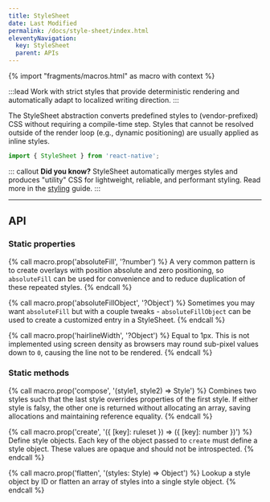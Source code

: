 ```yaml
---
title: StyleSheet
date: Last Modified
permalink: /docs/style-sheet/index.html
eleventyNavigation:
  key: StyleSheet
  parent: APIs
---
```


{% import "fragments/macros.html" as macro with context %}

:::lead
Work with strict styles that provide deterministic rendering and automatically adapt to localized writing direction.
:::

The StyleSheet abstraction converts predefined styles to (vendor-prefixed) CSS without requiring a compile-time step. Styles that cannot be resolved outside of the render loop (e.g., dynamic positioning) are usually applied as inline styles.

```js
import { StyleSheet } from 'react-native';
```

::: callout
**Did you know?** StyleSheet automatically merges styles and produces "utility" CSS for lightweight, reliable, and performant styling. Read more in the [styling](/docs/styling) guide.
:::

---

## API

### Static properties

{% call macro.prop('absoluteFill', '?number') %}
A very common pattern is to create overlays with position absolute and zero positioning, so `absoluteFill` can be used for convenience and to reduce duplication of these repeated styles.
{% endcall %}

{% call macro.prop('absoluteFillObject', '?Object') %}
Sometimes you may want `absoluteFill` but with a couple tweaks - `absoluteFillObject` can be used to create a customized entry in a StyleSheet.
{% endcall %}

{% call macro.prop('hairlineWidth', '?Object') %}
Equal to 1px. This is not implemented using screen density as browsers may round sub-pixel values down to `0`, causing the line not to be rendered.
{% endcall %}

### Static methods

{% call macro.prop('compose', '(style1, style2) => Style') %}
Combines two styles such that the last style overrides properties of the first style. If either style is falsy, the other one is returned without allocating an array, saving allocations and maintaining reference equality.
{% endcall %}

{% call macro.prop('create', '({ [key]: ruleset }) => ({ [key]: number })') %}
Define style objects. Each key of the object passed to `create` must define a style object. These values are opaque and should not be introspected.
{% endcall %}

{% call macro.prop('flatten', '(styles: Style) => Object') %}
Lookup a style object by ID or flatten an array of styles into a single style object.
{% endcall %}
